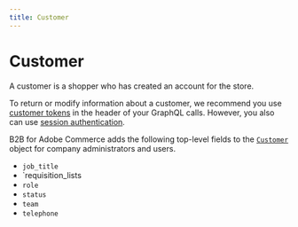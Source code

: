 ```yaml
---
title: Customer
---
```


# Customer

A customer is a shopper who has created an account for the store.

To return or modify information about a customer, we recommend you use [customer tokens](../../usage/authorization-tokens.md) in the header of your GraphQL calls. However, you also can use [session authentication](https://developer.adobe.com/commerce/webapi/get-started/authentication/gs-authentication-session).

B2B for Adobe Commerce adds the following top-level fields to the [`Customer`](https://developer.adobe.com/commerce/webapi/graphql-api/beta/index.html#definition-Customer) object for company administrators and users.

* `job_title`
* `requisition_lists
* `role`
* `status`
* `team`
* `telephone`
